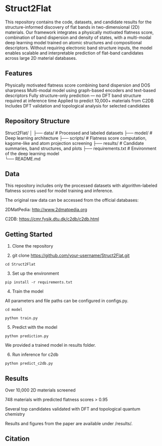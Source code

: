 # Struct2Flat

This repository contains the code, datasets, and candidate results for the structure-informed discovery of flat bands in two-dimensional (2D) materials. Our framework integrates a physically motivated flatness score, combination of band dispersion and density of states, with a multi-modal deep learning model trained on atomic structures and compositional descriptors. Without requiring electronic band structure inputs, the model enables scalable and interpretable prediction of flat-band candidates across large 2D material databases.

## Features
Physically motivated flatness score combining band dispersion and DOS sharpness
Multi-modal model using graph-based encoders and text-based descriptors
Fully structure-only prediction — no DFT band structure required at inference time
Applied to predict 10,000+ materials from C2DB
Includes DFT validation and topological analysis for selected candidates


## Repository Structure

Struct2Flat/
│
├── data/                # Processed and labeled datasets
├── model/               # Deep learning architecture
├── scripts/             # Flatness score computation, kagome-like and atom projection screening
├── results/             # Candidate summaries, band structures, and plots
├── requirements.txt     # Environment of the deep learning model   
└── README.md

## Data

This repository includes only the processed datasets with algorithm-labeled flatness scores used for model training and inference.

The original raw data can be accessed from the official databases:

2DMatPedia: http://www.2dmatpedia.org

C2DB: https://cmr.fysik.dtu.dk/c2db/c2db.html

## Getting Started

1. Clone the repository

2. git clone https://github.com/your-username/Struct2Flat.git

```cd Struct2Flat```

3. Set up the environment
   
```pip install -r requirements.txt```

4. Train the model

All parameters and file paths can be configured in configs.py.

```cd model```

```python train.py```

5. Predict with the model

```python prediction.py```

We provided a trained model in results folder.

6. Run inference for c2db

```python predict_c2db.py```

## Results

Over 10,000 2D materials screened

748 materials with predicted flatness scores > 0.95

Several top candidates validated with DFT and topological quantum chemistry

Results and figures from the paper are available under /results/.

## Citation
